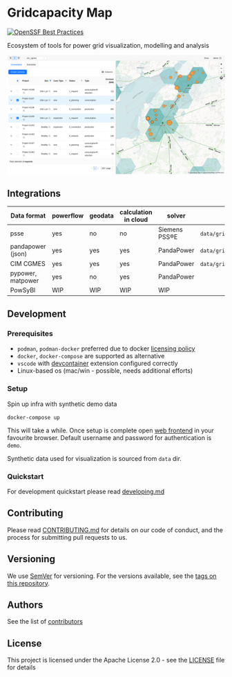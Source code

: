 # Gridcapacity Map

[![OpenSSF Best Practices](https://bestpractices.coreinfrastructure.org/projects/8073/badge)](https://bestpractices.coreinfrastructure.org/projects/8073)

Ecosystem of tools for power grid visualization, modelling and analysis

![alt text](docs/img/screenshot_webgis_2.png "Title")

## Integrations

| Data format       | powerflow | geodata | calculation in cloud | solver        | examples                         |
| ----------------- | --------- | ------- | -------------------- | ------------- | -------------------------------- |
| psse              | yes       | no      | no                   | Siemens PSS®E | `data/gridcapacity/savnw`        |
| pandapower (json) | yes       | yes     | yes                  | PandaPower    | `data/gridcapacity/mv_oberrhein` |
| CIM CGMES         | yes       | yes     | yes                  | PandaPower    | `data/gridcapacity/cim_cgmes`    |
| pypower, matpower | yes       | no      | yes                  | PandaPower    |                                  |
| PowSyBl           | WIP       | WIP     | WIP                  | WIP           |                                  |

## Development

### Prerequisites

- `podman`, `podman-docker` preferred due to docker [licensing policy](https://docs.docker.com/subscription/desktop-license/)
- `docker`, `docker-compose` are supported as alternative
- `vscode` with [devcontainer](https://microsoft.github.io/code-with-engineering-playbook/developer-experience/devcontainers/) extension configured correctly
- Linux-based os (mac/win - possible, needs additional efforts)

### Setup

Spin up infra with synthetic demo data

```
docker-compose up
```

This will take a while. Once setup is complete open [web frontend](http://localhost:3000) in your favourite browser. Default username and password for authentication is `demo`.

Synthetic data used for visualization is sourced from `data` dir.

### Quickstart

For development quickstart please read [developing.md](docs/developing.md)

## Contributing

Please read [CONTRIBUTING.md](CONTRIBUTING.md) for details on our code of conduct, and the process for submitting pull requests to us.

## Versioning

We use [SemVer](http://semver.org/) for versioning. For the versions available, see the [tags on this repository](https://github.com/gridcapacitymap/gridcapacitymap-web/tags).

## Authors

See the list of [contributors](https://github.com/gridcapacitymap/gridcapacitymap-web/graphs/contributors)

## License

This project is licensed under the Apache License 2.0 - see the [LICENSE](LICENSE) file for details
